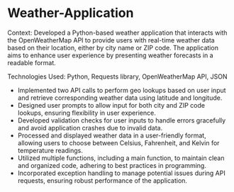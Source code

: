 # Weather-Application
Context: Developed a Python-based weather application that interacts with the OpenWeatherMap API to provide users with real-time weather data based on their location, either by city name or ZIP code. The application aims to enhance user experience by presenting weather forecasts in a readable format.

Technologies Used: Python, Requests library, OpenWeatherMap API, JSON

* Implemented two API calls to perform geo lookups based on user input and retrieve corresponding weather data using latitude and longitude.
* Designed user prompts to allow input for both city and ZIP code lookups, ensuring flexibility in user experience.
* Developed validation checks for user inputs to handle errors gracefully and avoid application crashes due to invalid data.
* Processed and displayed weather data in a user-friendly format, allowing users to choose between Celsius, Fahrenheit, and Kelvin for temperature readings.
* Utilized multiple functions, including a main function, to maintain clean and organized code, adhering to best practices in programming.
* Incorporated exception handling to manage potential issues during API requests, ensuring robust performance of the application.
